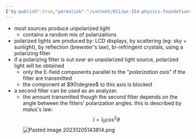 ```yaml
---
{"dg-publish":true,"permalink":"/content/011/px-154-physics-foundations/px-154-i-light/px-154-i3-polarized-and-unpolarized-light/","created":"2024-11-25T10:50:32.000+00:00","updated":"2024-11-26T19:52:51.011+00:00"}
---
```


- most sources produce unpolarized light
	- contains a random mix of polarizations
- polarized lights are produced by: LCD displays, by scattering (eg: sky + sunlight), by reflection (brewster's law), bi-refringent crystals, using a polarizing filter
- if a polarizing filter is out over an unpolarized light source, polarized light will be obtained
	- only the E-field components parallel to the "*polarization axis*" if the filter are transmitted
	- the component at $90\degree$ to this axis is blocked
- a second filter can be used as an analyzer.
	- the amount transmitted though the second filter depends on the angle between the filters' polarization angles. this is described by malus's law: 
	$$I = I_{0}\cos^{2}\theta$$
![Pasted image 20231205143814.png](/img/user/pics/Pasted%20image%2020231205143814.png)
